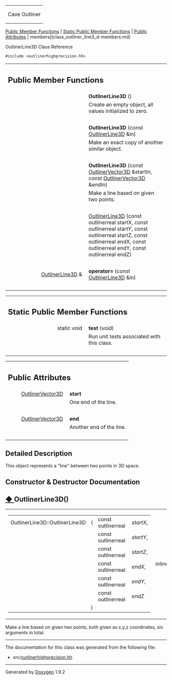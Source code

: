 <table data-cellspacing="0" data-cellpadding="0">
<colgroup>
<col style="width: 100%" />
</colgroup>
<tbody>
<tr class="odd" style="height: 56px;">
<td id="projectalign" style="padding-left: 0.5em"><div id="projectname">
Cave Outliner
</div></td>
</tr>
</tbody>
</table>

[Public Member Functions](#pub-methods) | [Static Public Member
Functions](#pub-static-methods) | [Public Attributes](#pub-attribs) |
 members](class_outliner_line3_d-members.md)

OutlinerLine3D Class Reference

`#include <outlinerhighprecision.hh>`

<table class="memberdecls">
<colgroup>
<col style="width: 50%" />
<col style="width: 50%" />
</colgroup>
<tbody>
<tr class="odd heading">
<td colspan="2"><h2 id="public-member-functions" class="groupheader"><span id="pub-methods"></span> Public Member Functions</h2></td>
</tr>
<tr class="even memitem:a962cda51629f8953f932ad3fafa34030">
<td style="text-align: right;" class="memItemLeft" data-valign="top"><span id="a962cda51629f8953f932ad3fafa34030"></span>  </td>
<td class="memItemRight" data-valign="bottom"><strong>OutlinerLine3D</strong> ()</td>
</tr>
<tr class="odd memdesc:a962cda51629f8953f932ad3fafa34030">
<td class="mdescLeft"> </td>
<td class="mdescRight">Create an empty object, all values initialized to zero.<br />
</td>
</tr>
<tr class="even separator:a962cda51629f8953f932ad3fafa34030">
<td colspan="2" class="memSeparator"> </td>
</tr>
<tr class="odd memitem:a7e68befd7f779641776c22e1f82cf829">
<td style="text-align: right;" class="memItemLeft" data-valign="top"><span id="a7e68befd7f779641776c22e1f82cf829"></span>  </td>
<td class="memItemRight" data-valign="bottom"><strong>OutlinerLine3D</strong> (const <a href="https://github.com/jariarkko/cave-outliner/blob/master/doc/software/class_outliner_line3_d.md" class="el">OutlinerLine3D</a> &amp;in)</td>
</tr>
<tr class="even memdesc:a7e68befd7f779641776c22e1f82cf829">
<td class="mdescLeft"> </td>
<td class="mdescRight">Make an exact copy of another similar object.<br />
</td>
</tr>
<tr class="odd separator:a7e68befd7f779641776c22e1f82cf829">
<td colspan="2" class="memSeparator"> </td>
</tr>
<tr class="even memitem:a5a114e3903d96528c11b13bc97ada825">
<td style="text-align: right;" class="memItemLeft" data-valign="top"><span id="a5a114e3903d96528c11b13bc97ada825"></span>  </td>
<td class="memItemRight" data-valign="bottom"><strong>OutlinerLine3D</strong> (const <a href="https://github.com/jariarkko/cave-outliner/blob/master/doc/software/class_outliner_vector3_d.md" class="el">OutlinerVector3D</a> &amp;startIn, const <a href="https://github.com/jariarkko/cave-outliner/blob/master/doc/software/class_outliner_vector3_d.md" class="el">OutlinerVector3D</a> &amp;endIn)</td>
</tr>
<tr class="odd memdesc:a5a114e3903d96528c11b13bc97ada825">
<td class="mdescLeft"> </td>
<td class="mdescRight">Make a line based on given two points.<br />
</td>
</tr>
<tr class="even separator:a5a114e3903d96528c11b13bc97ada825">
<td colspan="2" class="memSeparator"> </td>
</tr>
<tr class="odd memitem:a9c612215e50392b64c60662f25b4f867">
<td style="text-align: right;" class="memItemLeft" data-valign="top"> </td>
<td class="memItemRight" data-valign="bottom"><a href="https://github.com/jariarkko/cave-outliner/blob/master/doc/software/class_outliner_line3_d.md#a9c612215e50392b64c60662f25b4f867" class="el">OutlinerLine3D</a> (const outlinerreal startX, const outlinerreal startY, const outlinerreal startZ, const outlinerreal endX, const outlinerreal endY, const outlinerreal endZ)</td>
</tr>
<tr class="even separator:a9c612215e50392b64c60662f25b4f867">
<td colspan="2" class="memSeparator"> </td>
</tr>
<tr class="odd memitem:aea2200b2d41a986344d2992ffc2a6409">
<td style="text-align: right;" class="memItemLeft" data-valign="top"><span id="aea2200b2d41a986344d2992ffc2a6409"></span> <a href="https://github.com/jariarkko/cave-outliner/blob/master/doc/software/class_outliner_line3_d.md" class="el">OutlinerLine3D</a> &amp; </td>
<td class="memItemRight" data-valign="bottom"><strong>operator=</strong> (const <a href="https://github.com/jariarkko/cave-outliner/blob/master/doc/software/class_outliner_line3_d.md" class="el">OutlinerLine3D</a> &amp;in)</td>
</tr>
<tr class="even separator:aea2200b2d41a986344d2992ffc2a6409">
<td colspan="2" class="memSeparator"> </td>
</tr>
</tbody>
</table>

<table class="memberdecls">
<colgroup>
<col style="width: 50%" />
<col style="width: 50%" />
</colgroup>
<tbody>
<tr class="odd heading">
<td colspan="2"><h2 id="static-public-member-functions" class="groupheader"><span id="pub-static-methods"></span> Static Public Member Functions</h2></td>
</tr>
<tr class="even memitem:a2409f516778fc84a5e73ea56e20f00cb">
<td style="text-align: right;" class="memItemLeft" data-valign="top"><span id="a2409f516778fc84a5e73ea56e20f00cb"></span> static void </td>
<td class="memItemRight" data-valign="bottom"><strong>test</strong> (void)</td>
</tr>
<tr class="odd memdesc:a2409f516778fc84a5e73ea56e20f00cb">
<td class="mdescLeft"> </td>
<td class="mdescRight">Run unit tests associated with this class.<br />
</td>
</tr>
<tr class="even separator:a2409f516778fc84a5e73ea56e20f00cb">
<td colspan="2" class="memSeparator"> </td>
</tr>
</tbody>
</table>

<table class="memberdecls">
<colgroup>
<col style="width: 50%" />
<col style="width: 50%" />
</colgroup>
<tbody>
<tr class="odd heading">
<td colspan="2"><h2 id="public-attributes" class="groupheader"><span id="pub-attribs"></span> Public Attributes</h2></td>
</tr>
<tr class="even memitem:aa5d340937a3a80c90fb614cc1e31e800">
<td style="text-align: right;" class="memItemLeft" data-valign="top"><span id="aa5d340937a3a80c90fb614cc1e31e800"></span> <a href="https://github.com/jariarkko/cave-outliner/blob/master/doc/software/class_outliner_vector3_d.md" class="el">OutlinerVector3D</a> </td>
<td class="memItemRight" data-valign="bottom"><strong>start</strong></td>
</tr>
<tr class="odd memdesc:aa5d340937a3a80c90fb614cc1e31e800">
<td class="mdescLeft"> </td>
<td class="mdescRight">One end of the line.<br />
</td>
</tr>
<tr class="even separator:aa5d340937a3a80c90fb614cc1e31e800">
<td colspan="2" class="memSeparator"> </td>
</tr>
<tr class="odd memitem:ad0ac9b4eb4765792d3a2a6c1f273335d">
<td style="text-align: right;" class="memItemLeft" data-valign="top"><span id="ad0ac9b4eb4765792d3a2a6c1f273335d"></span> <a href="https://github.com/jariarkko/cave-outliner/blob/master/doc/software/class_outliner_vector3_d.md" class="el">OutlinerVector3D</a> </td>
<td class="memItemRight" data-valign="bottom"><strong>end</strong></td>
</tr>
<tr class="even memdesc:ad0ac9b4eb4765792d3a2a6c1f273335d">
<td class="mdescLeft"> </td>
<td class="mdescRight">Another end of the line.<br />
</td>
</tr>
<tr class="odd separator:ad0ac9b4eb4765792d3a2a6c1f273335d">
<td colspan="2" class="memSeparator"> </td>
</tr>
</tbody>
</table>

<span id="details"></span>

## Detailed Description

This object represents a "line" between two points in 3D space.

## Constructor & Destructor Documentation

<span id="a9c612215e50392b64c60662f25b4f867"></span>

## <span class="permalink">[◆ ](#a9c612215e50392b64c60662f25b4f867)</span>OutlinerLine3D()

<table class="mlabels">
<colgroup>
<col style="width: 50%" />
<col style="width: 50%" />
</colgroup>
<tbody>
<tr class="odd">
<td class="mlabels-left"><table class="memname">
<tbody>
<tr class="odd">
<td class="memname">OutlinerLine3D::OutlinerLine3D</td>
<td>(</td>
<td class="paramtype">const outlinerreal </td>
<td class="paramname"><em>startX</em>,</td>
</tr>
<tr class="even">
<td class="paramkey"></td>
<td></td>
<td class="paramtype">const outlinerreal </td>
<td class="paramname"><em>startY</em>,</td>
</tr>
<tr class="odd">
<td class="paramkey"></td>
<td></td>
<td class="paramtype">const outlinerreal </td>
<td class="paramname"><em>startZ</em>,</td>
</tr>
<tr class="even">
<td class="paramkey"></td>
<td></td>
<td class="paramtype">const outlinerreal </td>
<td class="paramname"><em>endX</em>,</td>
</tr>
<tr class="odd">
<td class="paramkey"></td>
<td></td>
<td class="paramtype">const outlinerreal </td>
<td class="paramname"><em>endY</em>,</td>
</tr>
<tr class="even">
<td class="paramkey"></td>
<td></td>
<td class="paramtype">const outlinerreal </td>
<td class="paramname"><em>endZ</em> </td>
</tr>
<tr class="odd">
<td></td>
<td>)</td>
<td></td>
<td></td>
</tr>
</tbody>
</table></td>
<td class="mlabels-right"><span class="mlabels"><span class="mlabel">inline</span></span></td>
</tr>
</tbody>
</table>

Make a line based on given two points, both given as x,y,z coordinates,
six arguments in total.

------------------------------------------------------------------------

The documentation for this class was generated from the following file:

-   src/<a href="outlinerhighprecision_8hh_source.md" class="el">outlinerhighprecision.hh</a>

------------------------------------------------------------------------

<span class="small">Generated
by [Doxygen](https://www.doxygen.org/index.md)
1.9.2</span>
